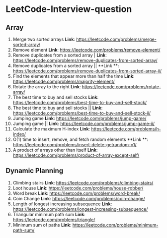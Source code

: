 # LeetCode-Interview-question

## Array

1. Merge two sorted arrays  **Link**: https://leetcode.com/problems/merge-sorted-array/
2. Remove element **Link**: https://leetcode.com/problems/remove-element/
3. Remove duplicates from a sorted array | **Link**: https://leetcode.com/problems/remove-duplicates-from-sorted-array/
4. Remove duplicates from a sorted array || **Link
   **: https://leetcode.com/problems/remove-duplicates-from-sorted-array-ii/
5. Find the elements that appear more than half the time **Link**: https://leetcode.com/problems/majority-element/
6. Rotate the array to the right **Link**: https://leetcode.com/problems/rotate-array/
7. The best time to buy and sell stocks **Link**: https://leetcode.com/problems/best-time-to-buy-and-sell-stock/
8. The best time to buy and sell stocks || **Link**: https://leetcode.com/problems/best-time-to-buy-and-sell-stock-ii/
9. Jumping game **Link**: https://leetcode.com/problems/jump-game/
10. Jumping game || **Link**: https://leetcode.com/problems/jump-game-ii/
11. Calculate the maximum H-index **Link**: https://leetcode.com/problems/h-index/
12. O(1) time to insert, remove, and fetch random elements **Link
    **: https://leetcode.com/problems/insert-delete-getrandom-o1/
13. A product of arrays other than itself **Link**: https://leetcode.com/problems/product-of-array-except-self/

## Dynamic Planning

1. Climbing stairs **Link**: https://leetcode.com/problems/climbing-stairs/
2. Loot house **Link**: https://leetcode.com/problems/house-robber/
3. Word break **Link**: https://leetcode.com/problems/word-break/
4. Coin Change **Link**: https://leetcode.com/problems/coin-change/
5. Length of longest increasing subsequence **Link**: https://leetcode.com/problems/longest-increasing-subsequence/
6. Triangular minimum path sum **Link**: https://leetcode.com/problems/triangle/
7. Minimum sum of paths **Link**: https://leetcode.com/problems/minimum-path-sum/